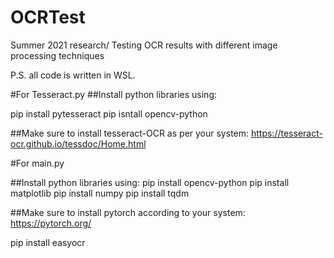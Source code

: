 # OCRTest
Summer 2021 research/ Testing OCR results with different image processing techniques

P.S. all code is written in WSL.



#For Tesseract.py
##Install python libraries using:

pip install pytesseract
pip isntall opencv-python

##Make sure to install tesseract-OCR as per your system:
https://tesseract-ocr.github.io/tessdoc/Home.html


#For main.py

##Install python libraries using:
pip install opencv-python
pip install matplotlib
pip install numpy
pip install tqdm

##Make sure to install pytorch according to your system:
https://pytorch.org/

pip install easyocr
